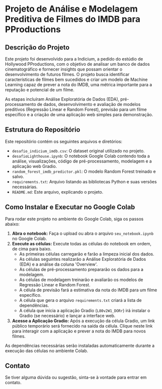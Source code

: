 # Projeto de Análise e Modelagem Preditiva de Filmes do IMDB para PProductions

## Descrição do Projeto

Este projeto foi desenvolvido para a Indicium, a pedido do estúdio de Hollywood PProductions, com o objetivo de analisar um banco de dados cinematográfico e fornecer insights que possam orientar o desenvolvimento de futuros filmes. O projeto busca identificar características de filmes bem sucedidos e criar um modelo de Machine Learning capaz de prever a nota do IMDB, uma métrica importante para a reputação e potencial de um filme.

As etapas incluíram Análise Exploratória de Dados (EDA), pré-processamento de dados, desenvolvimento e avaliação de modelos preditivos (Regressão Linear e Random Forest), previsão para um filme específico e a criação de uma aplicação web simples para demonstração.

## Estrutura do Repositório

Este repositório contém os seguintes arquivos e diretórios:

*   `desafio_indicium_imdb.csv`: O dataset original utilizado no projeto.
*   `desafioLighthouse.ipynb`: O notebook Google Colab contendo toda a análise, visualizações, código de pré-processamento, modelagem e a aplicação web Gradio.
*   `random_forest_imdb_predictor.pkl`: O modelo Random Forest treinado e salvo.
*   `requirements.txt`: Arquivo listando as bibliotecas Python e suas versões necessárias.
*   `README.md`: Este arquivo, explicando o projeto.

## Como Instalar e Executar no Google Colab

Para rodar este projeto no ambiente do Google Colab, siga os passos abaixo:

1.  **Abra o notebook:** Faça o upload ou abra o arquivo `seu_notebook.ipynb` no Google Colab.
2.  **Execute as células:** Execute todas as células do notebook em ordem, de cima para baixo.
    *   As primeiras células carregarão e farão a limpeza inicial dos dados.
    *   As células seguintes realizarão a Análise Exploratória de Dados (EDA) e a análise da coluna 'Overview'.
    *   As células de pré-processamento prepararão os dados para a modelagem.
    *   As células de modelagem treinarão e avaliarão os modelos de Regressão Linear e Random Forest.
    *   A célula de previsão fará a estimativa da nota do IMDB para um filme específico.
    *   A célula que gera o arquivo `requirements.txt` criará a lista de dependências.
    *   A célula que inicia a aplicação Gradio (`L80v2W1_DORr`) irá instalar o Gradio (se necessário) e lançar a interface web.
3.  **Acesse a Aplicação Gradio:** Após a execução da célula Gradio, um link público temporário será fornecido na saída da célula. Clique neste link para interagir com a aplicação e prever a nota do IMDB para novos filmes.

As dependências necessárias serão instaladas automaticamente durante a execução das células no ambiente Colab.

## Contato

Se tiver alguma dúvida ou sugestão, sinta-se à vontade para entrar em contato.
